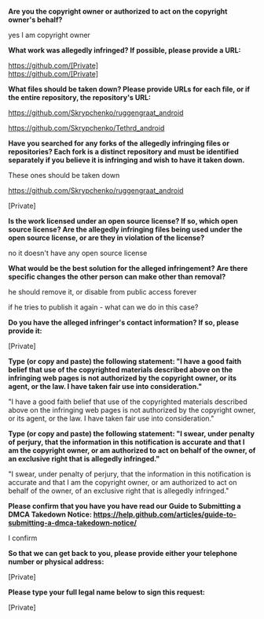 __Are you the copyright owner or authorized to act on the copyright owner's behalf?__

yes I am copyright owner

__What work was allegedly infringed? If possible, please provide a URL:__

https://github.com/[Private]  
https://github.com/[Private]

__What files should be taken down? Please provide URLs for each file, or if the entire repository, the repository's URL:__

https://github.com/Skrypchenko/ruggengraat_android

https://github.com/Skrypchenko/Tethrd_android

__Have you searched for any forks of the allegedly infringing files or repositories? Each fork is a distinct repository and must be identified separately if you believe it is infringing and wish to have it taken down.__

These ones should be taken down

https://github.com/Skrypchenko/ruggengraat_android

[Private]

__Is the work licensed under an open source license? If so, which open source license? Are the allegedly infringing files being used under the open source license, or are they in violation of the license?__

no it doesn't have any open source license

__What would be the best solution for the alleged infringement? Are there specific changes the other person can make other than removal?__

he should remove it, or disable from public access forever

if he tries to publish it again - what can we do in this case?

__Do you have the alleged infringer's contact information? If so, please provide it:__

[Private]

__Type (or copy and paste) the following statement: "I have a good faith belief that use of the copyrighted materials described above on the infringing web pages is not authorized by the copyright owner, or its agent, or the law. I have taken fair use into consideration."__

"I have a good faith belief that use of the copyrighted materials described above on the infringing web pages is not authorized by the copyright owner, or its agent, or the law. I have taken fair use into consideration."

__Type (or copy and paste) the following statement: "I swear, under penalty of perjury, that the information in this notification is accurate and that I am the copyright owner, or am authorized to act on behalf of the owner, of an exclusive right that is allegedly infringed."__

"I swear, under penalty of perjury, that the information in this notification is accurate and that I am the copyright owner, or am authorized to act on behalf of the owner, of an exclusive right that is allegedly infringed."

__Please confirm that you have you have read our Guide to Submitting a DMCA Takedown Notice: https://help.github.com/articles/guide-to-submitting-a-dmca-takedown-notice/__

I confirm

__So that we can get back to you, please provide either your telephone number or physical address:__

[Private]

__Please type your full legal name below to sign this request:__

[Private]
